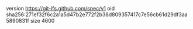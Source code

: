 version https://git-lfs.github.com/spec/v1
oid sha256:271ef32f6c2a1a5d47b2e772f2b38d809357417c7e56cb61d29df3aa5890831f
size 4600
